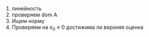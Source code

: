 1) линейность
2) проверяем dom A
3) Ищем норму
4) Проверяем на $x_{0}\equiv 0$ достижима ли верхняя оценка

